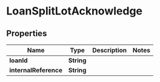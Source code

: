 # LoanSplitLotAcknowledge

## Properties
Name | Type | Description | Notes
------------ | ------------- | ------------- | -------------
**loanId** | **String** |  | 
**internalReference** | **String** |  | 
